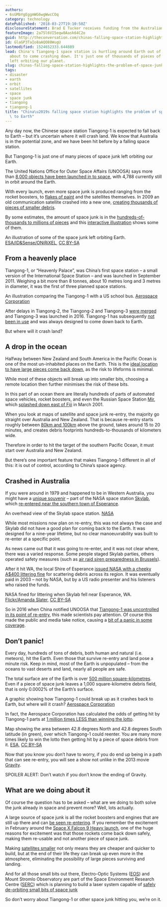 ```yaml
---
authors:
- 6sGMbYgEggmWG6wgWwcCOq
category: technology
datePublished: '2018-03-27T19:10:50Z'
disclosureStatement: Brad E Tucker receives funding from the Australian Research Council.
featureImage: 2a75l6VI5eqw8Aask64C2o
guid: http://theconversation.com/chinas-falling-space-station-highlights-the-problem-of-space-junk-crashing-to-earth-93295
id: GlaGP3TaIo8aAQO88WugU
lastmodified: 1524652333.644889
lead: China's Tiangong-1 space station is hurtling around Earth out of control and
  about to come crashing down. It's just one of thousands of pieces of space junk
  left orbiting our planet.
slug: chinas-falling-space-station-highlights-the-problem-of-space-junk-crashing-to-earth
tags:
- disaster
- earth
- orbit
- satellites
- space
- space junk
- tiangong
- tiangong-1
title: "China\u2019s falling space station highlights the problem of space junk crashing\
  \ to Earth"
---
```

Any day now, the Chinese space station Tiangong-1 is expected to fall back to Earth – but it’s uncertain where it will crash land. We know that Australia is in the potential zone, and we have been hit before by a falling space station.

But Tiangong-1 is just one of many pieces of space junk left orbiting our Earth.

The United Nations Office for Outer Space Affairs (UNOOSA) says more than [8,000 objects have been launched in to space](http://www.unoosa.org/oosa/osoindex/search-ng.jspx), with 4,788 currently still in orbit around the Earth. 


With every launch, even more space junk is produced ranging from the rocket boosters, to [flakes of paint](https://www.washingtonpost.com/news/speaking-of-science/wp/2016/05/12/a-bit-of-debris-chipped-the-international-space-station-thats-just-one-piece-of-a-much-bigger-problem/?utm_term=.bb9ba23a43fb) and the satellites themselves. In 2009 an old communication satellite crashed into a new one, [creating thousands of pieces of smaller debris](https://www.nytimes.com/2009/02/12/science/space/12satellite.html).

By some estimates, the amount of space junk is in the [hundreds-of-thousands to millions of pieces](https://www.esa.int/Our_Activities/Operations/Space_Debris/Space_debris_by_the_numbers) and this [interactive illustration](http://stuffin.space/) shows some of them. 

[](https://images.theconversation.com/files/212094/original/file-20180327-188613-6kf5d6.jpg?ixlib=rb-1.1.0&q=45&auto=format&w=1000&fit=clip) An illustration of some of the space junk left orbiting Earth. [ESA/ID&Sense/ONiRiXEL](https://www.esa.int/spaceinimages/Images/2017/03/Space_Debris), [CC BY-SA](http://creativecommons.org/licenses/by-sa/4.0/)

## From a heavenly place

Tiangong-1, or “Heavenly Palace”, was China’s first space station – a small version of the International Space Station – and was launched in September 2011. Weighing a bit more than 8 tonnes, about 10 metres long and 3 metres in diameter, it was the first of three planned space stations.

[](https://images.theconversation.com/files/212095/original/file-20180327-188595-1avw135.jpg?ixlib=rb-1.1.0&q=45&auto=format&w=1000&fit=clip) An illustration comparing the Tiangong-1 with a US school bus. [Aerospace Corporation](http://www.aerospace.org/cords/media-kit/)

After delays in Tiangong-2, the Tiangong-2 and Tiangong-3 [were merged](http://www.cmse.gov.cn/art/2016/4/28/art_18_27619.html) and Tiangong-3 was launched in 2016. Tiangong-1 has subsequently [not been in use](https://www.space.com/27320-tiangong-1.html) and was always designed to come down back to Earth.

But where will it crash land?

## A drop in the ocean

Halfway between New Zealand and South America in the Pacific Ocean is one of the most un-inhabited places on the Earth. This is the [ideal location to have large pieces come back down](https://www.smithsonianmag.com/smart-news/theres-spacecraft-cemetery-pacific-180955338/), as the risk to lifeforms is minimal. 

While most of these objects will break up into smaller bits, choosing a remote location then further minimises the risk of these bits. 

In this part of an ocean there are literally hundreds of parts of automated space vehicles, rocket boosters, and even the Russian Space Station [Mir](https://www.britannica.com/topic/Mir-Soviet-Russian-space-station), which [splashed down east of Fiji](http://www.fijitimes.com/story.aspx?id=439259) in March 2001. 

When you look at maps of satellite and space junk re-entry, the majority go straight over Australia and New Zealand. That is because re-entry starts roughly between [80km and 100km](http://www.aerospace.org/cords/all-about-debris-and-reentry/spacecraft-reentry/) above the ground, takes around 15 to 20 minutes, and creates debris footprints hundreds-to-thousands of kilometers wide.

Therefore in order to hit the target of the southern Pacific Ocean, it must start over Australia and New Zealand. 

But there’s one important feature that makes Tiangong-1 different in all of this: it is out of control, according to China’s space agency.

## Crashed in Australia

If you were around in 1979 and happened to be in Western Australia, you might have a [unique souvenir](https://www.nytimes.com/1982/11/12/us/pieces-of-skylab-going-on-sale.html) – part of the NASA space station [Skylab](https://www.britannica.com/topic/Skylab), which [re-entered near the southern town of Esperance](https://www.history.com/news/the-day-skylab-crashed-to-earth-facts-about-the-first-u-s-space-stations-re-entry). 

[](https://images.theconversation.com/files/212135/original/file-20180327-188601-1shfiae.jpg?ixlib=rb-1.1.0&q=45&auto=format&w=1000&fit=clip) An overhead view of the Skylab space station. [NASA](https://www.nasa.gov/mission_pages/skylab/SkylabImagesCol_archive_1.html)

While most missions now plan on re-entry, this was not always the case and Skylab did not have a good plan for coming back to the Earth. It was designed for a nine-year lifetime, but no clear manoeuvrability was built to re-enter at a specific point. 

As news came out that it was going to re-enter, and it was not clear where, there was a varied response. Some people staged Skylab parties, others operated safety measures (such as [air raid siren preparedness in Brussels](https://www.history.com/news/the-day-skylab-crashed-to-earth-facts-about-the-first-u-s-space-stations-re-entry)).

After it hit WA, the local Shire of Esperance [issued NASA with a cheeky A$400 littering fine](https://www.esperanceexpress.com.au/story/4787047/the-day-skylab-landed-in-esperance/) for scattering debris across its region. It was eventually paid in 2003 – not by NASA, but by a US radio presenter and his listeners who raised the funds.

[](https://images.theconversation.com/files/212115/original/file-20180327-188619-eymmdp.jpg?ixlib=rb-1.1.0&q=45&auto=format&w=1000&fit=clip) NASA fined for littering when Skylab fell near Esperance, WA. [Flickr/Amanda Slater](https://www.flickr.com/photos/pikerslanefarm/3417529636/), [CC BY-SA](http://creativecommons.org/licenses/by-sa/4.0/)

So in 2016 when China notified UNOOSA that [Tiangong-1 was uncontrolled in its point of re-entry](http://blogs.esa.int/rocketscience/2018/01/16/tiangong-1-frequently-asked-questions-2/), this made scientists pay attention. Of course this made the public and media take notice, causing a [bit of a panic in some coverage](https://www.theverge.com/2018/3/11/17100434/china-falling-space-station-tiangong-1-risk-assessment).

## Don’t panic!

Every day, hundreds of tons of debris, both human and natural (i.e. meteors), hit the Earth. Even those that survive re-entry and land pose a minute risk. Keep in mind, most of the Earth is unpopulated – from the oceans to vast deserts and land, nearly all people are safe. 

The total surface are of the Earth is over [500 million square-kilometres](https://www.universetoday.com/25756/surface-area-of-the-earth/). Even if a piece of space junk leaves a 1,000 square-kilometre debris field, that is only 0.0002% of the Earth’s surface.

[](https://images.theconversation.com/files/212134/original/file-20180327-188607-upm5u3.jpg?ixlib=rb-1.1.0&q=45&auto=format&w=1000&fit=clip) A graphic showing how Tiangong-1 could break up as it crashes back to Earth, but where will it crash? [Aerospace Corporation](http://www.aerospace.org/cords/media-kit/)

In fact, the Aerospace Corporation has calculated the odds of getting hit by Tiangong-1 parts at [1 million times LESS than winning the lotto](http://www.aerospace.org/cords/reentry-predictions/tiangong-1-reentry/).

[](https://images.theconversation.com/files/212132/original/file-20180327-188595-1pqt5xl.png?ixlib=rb-1.1.0&q=45&auto=format&w=1000&fit=clip) Map showing the area between 42.8 degrees North and 42.8 degrees South latitude (in green), over which Tiangong-1 could reenter. You are many more times likely to win the lotto then getting hit by a piece of space debris from it. [ESA](http://blogs.esa.int/rocketscience/2018/03/26/tiangong-1-frequently-asked-questions-2/), [CC BY-SA](http://creativecommons.org/licenses/by-sa/4.0/)

Now that you know you don’t have to worry, if you do end up being in a path that can see re-entry, you will see a show not unlike in the 2013 movie [Gravity](http://www.imdb.com/title/tt1454468/).

SPOILER ALERT: Don’t watch if you don’t know the ending of Gravity.

## What are we doing about it

Of course the question has to be asked – what are we doing to both solve the junk already in space and prevent more? Well, lots actually.

A large source of space junk is all the rocket boosters and engines that are still up there and can [be seen re-entering](http://www.latimes.com/local/lanow/la-me-ln-streak-light-20160727-snap-story.html). If you remember the excitement in February around the [Space X Falcon 9 Heavy launch](https://theconversation.com/falcon-heavy-spacex-stages-an-amazing-launch-but-what-about-the-environmental-impact-91423), one of the huge reasons for excitement was that those rockets come back down safely, making them re-usable and not another piece of space junk.


Making [satellites smaller](http://www.anu.edu.au/news/all-news/australian-built-satellites-launched-into-space) not only means they are cheaper and quicker to build, but at the end of their life they can break up even more in the atmosphere, eliminating the possibility of large pieces surviving and landing.

And for all those small bits out there, Electro-Optic Systems ([EOS](http://www.eos-aus.com/space/what-we-offer/satellite-laser-ranging)) and Mount Stromlo Observatory are part of the Space Environment Research Centre ([SERC](http://www.serc.org.au/space)) which is planning to build a laser system capable of [safely de-orbiting small bits of space junk](http://www.abc.net.au/news/2018-03-21/scientists-plan-to-shoot-down-space-junk-with-a-laser/9573066)

So don’t worry about Tiangong-1 or other space junk hitting you, we’re on it.